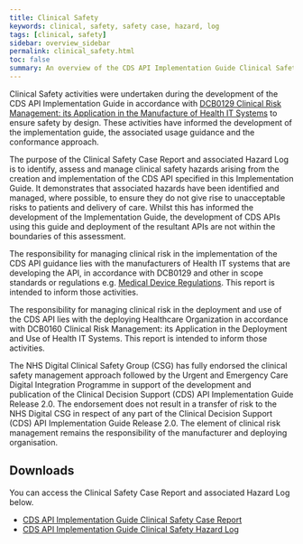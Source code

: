 ```yaml
---
title: Clinical Safety
keywords: clinical, safety, safety case, hazard, log
tags: [clinical, safety]
sidebar: overview_sidebar
permalink: clinical_safety.html
toc: false
summary: An overview of the CDS API Implementation Guide Clinical Safety Case Report and Hazard Log
---
```


Clinical Safety activities were undertaken during the development of the CDS API Implementation Guide in accordance with [DCB0129 Clinical Risk Management: its Application in the Manufacture of Health IT Systems](https://digital.nhs.uk/data-and-information/information-standards/information-standards-and-data-collections-including-extractions/publications-and-notifications/standards-and-collections/dcb0129-clinical-risk-management-its-application-in-the-manufacture-of-health-it-systems) to ensure safety by design. These activities have informed the development of the implementation guide, the associated usage guidance and the conformance approach. 

The purpose of the Clinical Safety Case Report and associated Hazard Log is to identify, assess and manage clinical safety hazards arising from the creation and implementation of the CDS API specified in this Implementation Guide. It demonstrates that associated hazards have been identified and managed, where possible, to ensure they do not give rise to unacceptable risks to patients and delivery of care. Whilst this has informed the development of the Implementation Guide, the development of CDS APIs using this guide and deployment of the resultant APIs are not within the boundaries of this assessment.

The responsibility for managing clinical risk in the implementation of the CDS API guidance lies with the manufacturers of Health IT systems that are developing the API, in accordance with DCB0129 and other in scope standards or regulations e.g. [Medical Device Regulations](https://www.gov.uk/topic/medicines-medical-devices-blood/medical-devices-regulation-safety). This report is intended to inform those activities. 

The responsibility for managing clinical risk in the deployment and use of the CDS API lies with the deploying Healthcare Organization in accordance with DCB0160 Clinical Risk Management: its Application in the Deployment and Use of Health IT Systems. This report is intended to inform those activities.

The NHS Digital Clinical Safety Group (CSG) has fully endorsed the clinical safety management approach followed by the Urgent and Emergency Care Digital Integration Programme in support of the development and publication of the Clinical Decision Support (CDS) API Implementation Guide Release 2.0.  The endorsement does not result in a transfer of risk to the NHS Digital CSG in respect of any part of the Clinical Decision Support (CDS) API Implementation Guide Release 2.0. The element of clinical risk management remains the responsibility of the manufacturer and deploying organisation.

## Downloads ##

You can access the Clinical Safety Case Report and associated Hazard Log below.
- [CDS API Implementation Guide Clinical Safety Case Report](files/Clinical-Safety-Case-Report-CDS-API-Implementation-Guide-Release-2.0-v2.0.pdf) 
- [CDS API Implementation Guide Clinical Safety Hazard Log](files/CDS-API-Implementation-Guide-v2.0-Hazard-Log-v2.0.xlsx)




